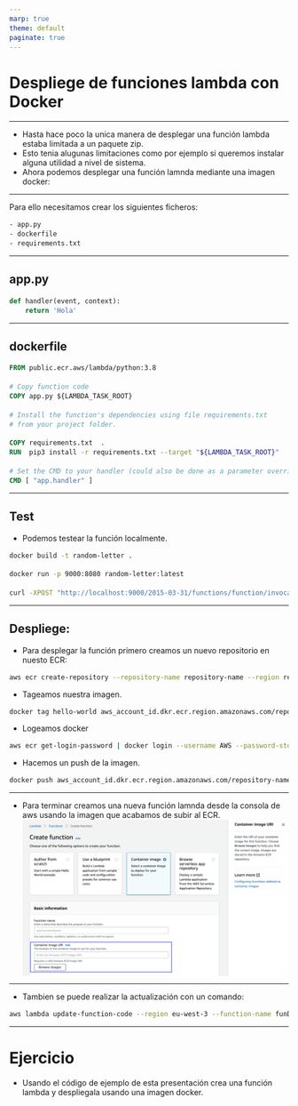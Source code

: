 ```yaml
---
marp: true
theme: default
paginate: true
---
```


<style>
img[alt~="center"] {
  display: block;
  margin: 0 auto;
}
</style>

# Despliege de funciones lambda con Docker

---

- Hasta hace poco la unica manera de desplegar una función lambda estaba limitada a un paquete zip.
- Esto tenia alugunas limitaciones como por ejemplo si queremos instalar alguna utilidad a nivel de sistema.
- Ahora podemos desplegar una función lamnda mediante una imagen docker:


---

Para ello necesitamos crear los siguientes ficheros:
```bash
- app.py
- dockerfile
- requirements.txt 
```

---

## app.py
```python
def handler(event, context):
    return 'Hola'
```

---


## dockerfile
```dockerfile
FROM public.ecr.aws/lambda/python:3.8

# Copy function code
COPY app.py ${LAMBDA_TASK_ROOT}

# Install the function's dependencies using file requirements.txt
# from your project folder.

COPY requirements.txt  .
RUN  pip3 install -r requirements.txt --target "${LAMBDA_TASK_ROOT}"

# Set the CMD to your handler (could also be done as a parameter override outside of the Dockerfile)
CMD [ "app.handler" ]
```

---

## Test
- Podemos testear la función localmente.

```bash
docker build -t random-letter .

docker run -p 9000:8080 random-letter:latest

curl -XPOST "http://localhost:9000/2015-03-31/functions/function/invocations" -d '{}'
```

---

## Despliege:


- Para desplegar la función primero creamos un nuevo repositorio en nuesto ECR:
```bash
aws ecr create-repository --repository-name repository-name --region region
```
- Tageamos nuestra imagen.
```bash
docker tag hello-world aws_account_id.dkr.ecr.region.amazonaws.com/repository-name
```
- Logeamos docker
```bash
aws ecr get-login-password | docker login --username AWS --password-stdin aws_account_id.dkr.ecr.region.amazonaws.com
```
- Hacemos un push de la imagen.
```bash
docker push aws_account_id.dkr.ecr.region.amazonaws.com/repository-name
```

---

- Para terminar creamos una nueva función lamnda desde la consola de aws usando la imagen que acabamos de subir al ECR.
![center](imgs/create.png)


---

- Tambien se puede realizar la actualización con un comando:
```bash
aws lambda update-function-code --region eu-west-3 --function-name funDocker --image-uri aws_account_id.dkr.ecr.region.amazonaws.com/repository-name
```

---

# Ejercicio

- Usando el código de ejemplo de esta presentación crea una función lambda y despliegala usando una imagen docker.


